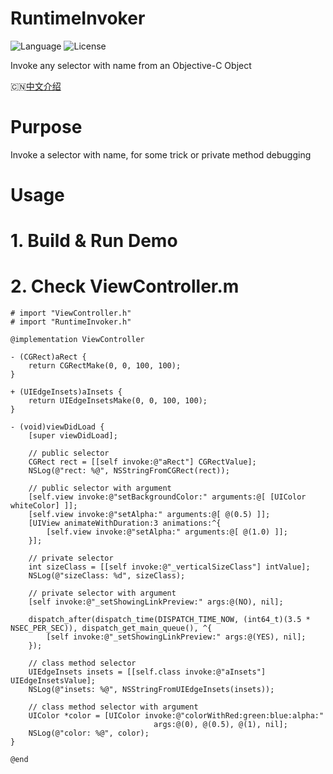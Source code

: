 # RuntimeInvoker
![Language](https://img.shields.io/badge/language-objc-orange.svg)
![License](https://img.shields.io/badge/license-MIT-blue.svg)

Invoke any selector with name from an Objective-C Object

🇨🇳[中文介绍](https://github.com/cyanzhong/RuntimeInvoker/blob/master/README_CN.md)

# Purpose
Invoke a selector with name, for some trick or private method debugging

# Usage

# 1. Build & Run Demo
# 2. Check ViewController.m
```objc
# import "ViewController.h"
# import "RuntimeInvoker.h"

@implementation ViewController

- (CGRect)aRect {
    return CGRectMake(0, 0, 100, 100);
}

+ (UIEdgeInsets)aInsets {
    return UIEdgeInsetsMake(0, 0, 100, 100);
}

- (void)viewDidLoad {
    [super viewDidLoad];
    
    // public selector
    CGRect rect = [[self invoke:@"aRect"] CGRectValue];
    NSLog(@"rect: %@", NSStringFromCGRect(rect));
    
    // public selector with argument
    [self.view invoke:@"setBackgroundColor:" arguments:@[ [UIColor whiteColor] ]];
    [self.view invoke:@"setAlpha:" arguments:@[ @(0.5) ]];
    [UIView animateWithDuration:3 animations:^{
        [self.view invoke:@"setAlpha:" arguments:@[ @(1.0) ]];
    }];
    
    // private selector
    int sizeClass = [[self invoke:@"_verticalSizeClass"] intValue];
    NSLog(@"sizeClass: %d", sizeClass);
    
    // private selector with argument
    [self invoke:@"_setShowingLinkPreview:" args:@(NO), nil];
    
    dispatch_after(dispatch_time(DISPATCH_TIME_NOW, (int64_t)(3.5 * NSEC_PER_SEC)), dispatch_get_main_queue(), ^{
        [self invoke:@"_setShowingLinkPreview:" args:@(YES), nil];
    });
    
    // class method selector
    UIEdgeInsets insets = [[self.class invoke:@"aInsets"] UIEdgeInsetsValue];
    NSLog(@"insets: %@", NSStringFromUIEdgeInsets(insets));
    
    // class method selector with argument
    UIColor *color = [UIColor invoke:@"colorWithRed:green:blue:alpha:"
                                args:@(0), @(0.5), @(1), nil];
    NSLog(@"color: %@", color);
}

@end
```
